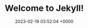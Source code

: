 ---
layout: test26
permalink: /testwc.html
title:  "Welcome to Jekyll!"
date:   2023-02-19 03:52:04 +0000
categories: jekyll update
model: /assets/glb/123a1.glb
---